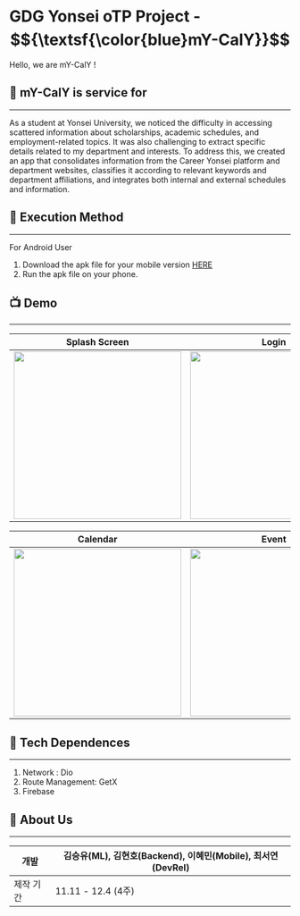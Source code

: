# GDG Yonsei oTP Project - $${\textsf{\color{blue}mY-CalY}}$$
Hello, we are mY-CalY !


## 📅 mY-CalY is service for
***
As a student at Yonsei University, we noticed the difficulty in accessing scattered information about scholarships, academic schedules, and employment-related topics. It was also challenging to extract specific details related to my department and interests. To address this, we created an app that consolidates information from the Career Yonsei platform and department websites, classifies it according to relevant keywords and department affiliations, and integrates both internal and external schedules and information.

## 📱 Execution Method
***
For Android User

1. Download the apk file for your mobile version [HERE]()
2. Run the apk file on your phone.

## 📺 Demo
***
|Splash Screen|Login|Personalize|
|---|---|---|
|<img src="https://github.com/user-attachments/assets/0058c630-d6db-4648-848b-f779fcec074b" width="300">|<img src="https://github.com/user-attachments/assets/c57d3bcd-b4ce-4877-83c0-ccd14c7ee8ed" width="300">|<img src="https://github.com/user-attachments/assets/c57d3bcd-b4ce-4877-83c0-ccd14c7ee8ed" width="300">|<img src="https://github.com/user-attachments/assets/67a3d790-c8e3-4682-a34b-92073ba863e9" width="300">|

|Calendar|Event|Drawer|
|---|---|---|
|<img src="https://github.com/user-attachments/assets/cce6f284-3f51-478c-ac6e-aae97d6b2914" width="300">|<img src="https://github.com/user-attachments/assets/dd077270-4929-4666-90cc-5ebd96250104" width="300">|<img src="https://github.com/user-attachments/assets/9fc7b422-ade9-4665-8266-5a63bbf37925" width="300">|

## 🧬 Tech Dependences
***
1. Network : Dio
2. Route Management: GetX
3. Firebase

## 👥 About Us
***
|개발|김승유(ML), 김현호(Backend), 이혜민(Mobile), 최서연(DevRel)|
|---|---|
|제작 기간|11.11 - 12.4 (4주)|
